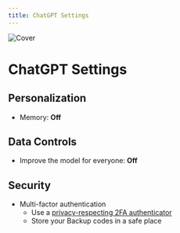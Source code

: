 ```yaml
---
title: ChatGPT Settings
---
```


![Cover](/assets/covers/chatgpt.png)

# ChatGPT Settings

## Personalization
- Memory: **Off**

## Data Controls
- Improve the model for everyone: **Off**

## Security
- Multi-factor authentication
  - Use a [privacy-respecting 2FA authenticator](/recommendations/software/multi-factor-authentication)
  - Store your Backup codes in a safe place